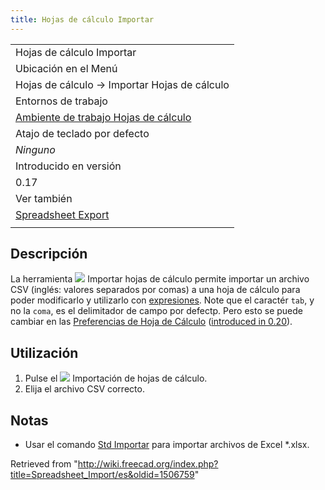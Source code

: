 ```yaml
---
title: Hojas de cálculo Importar
---
```

|  |
| --- |
| Hojas de cálculo Importar |
| Ubicación en el Menú |
| Hojas de cálculo → Importar Hojas de cálculo |
| Entornos de trabajo |
| [Ambiente de trabajo Hojas de cálculo](/Spreadsheet_Workbench/es "Spreadsheet Workbench/es") |
| Atajo de teclado por defecto |
| *Ninguno* |
| Introducido en versión |
| 0.17 |
| Ver también |
| [Spreadsheet Export](/Spreadsheet_Export "Spreadsheet Export") |
|  |

## Descripción

La herramienta ![](/images/Spreadsheet_Import.svg) Importar hojas de cálculo permite importar un archivo CSV (inglés: valores separados por comas) a una hoja de cálculo para poder modificarlo y utilizarlo con [expresiones](/Expressions/es "Expressions/es"). Note que el caractér `tab`, y no la `coma`, es el delimitador de campo por defectp. Pero esto se puede cambiar en las [Preferencias de Hoja de Cálculo](/Spreadsheet_Preferences "Spreadsheet Preferences") ([introduced in 0.20](/Release_notes_0.20 "Release notes 0.20")).

## Utilización

1. Pulse el ![](/images/Spreadsheet_Import.svg) Importación de hojas de cálculo.
2. Elija el archivo CSV correcto.

## Notas

* Usar el comando [Std Importar](/Std_Import/es "Std Import/es") para importar archivos de Excel \*.xlsx.

Retrieved from "<http://wiki.freecad.org/index.php?title=Spreadsheet_Import/es&oldid=1506759>"